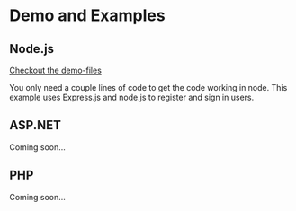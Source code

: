 # Demo and Examples

## Node.js

[Checkout the demo-files](cdn.passwordless.dev/dist/demo-node.zip)

You only need a couple lines of code to get the code working in node. This example uses Express.js and node.js to register and sign in users.

## ASP.NET

Coming soon...

## PHP

Coming soon...